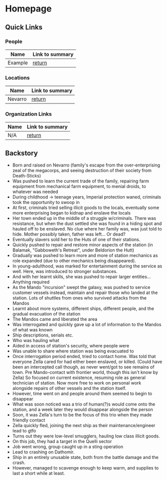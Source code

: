 # Homepage

## Quick Links

### People

| Name | Link to summary |
| ---- | --------------- |
| Example | [return](https://simonasaert.github.io/ZellaBackground/ "Returns here") |

### Locations

| Name | Link to summary |
| ---- | --------------- |
| Nevarro | [return](https://simonasaert.github.io/ZellaBackground/ "Returns here") |

### Organization Links

| Name | Link to summary |
| ---- | --------------- |
| N/A  | [return](https://simonasaert.github.io/ZellaBackground/ "Returns here") |

## Backstory

- Born and raised on Nevarro (family's escape from the over-enterprising zeal of the megacorps, and seeing destruction of their society from Death-Sticks)
- Was pushed to learn the current trade of the family, repairing farm equipment from mechanical farm equipment, to menial droids, to whatever was needed
- During childhood -> teenage years, Imperial protection waned, criminals took the opportunity to swoop in
- At first, criminals tried selling illicit goods to the locals, eventually some more enterprising began to kidnap and enslave the locals
- Her town ended up in the middle of a struggle w/criminals. There was resistance, but when the dust settled she was found in a hiding spot and hauled off to be enslaved. No clue where her family was, was just told to hide. Mother possibly taken, father was left... Or dead?
- Eventually slavers sold her to the Huts of one of their stations.
- Quickly pushed to repair and restore minor aspects of the station (in Balamak, "Gabboweth's Retreat", under Beldorion the Hutt)
- Gradually was pushed to learn more and more of station mechanics as role expanded (due to other mechanics being disappeared).
- In young-adulthood, was marked for entertainment during the service as well. Here, was introduced to stronger substances.
- And with her learnt skills, she was pushed to repair larger entities... Anything required
- As the Mando "incursion" swept the galaxy, was pushed to service customer vessels instead, maintain and repair those who landed at the station. Lots of shuttles from ones who survived attacks from the Mandos
- Learnt about more systems, different ships, different people, and the gradual evacuation of the station
- The Mandos came and liberated the area
- Was interrogated and quickly gave up a lot of information to the Mandos of what was known
- Ship descriptions, serials etc.
- Who was hauling what
- Aided in access of station's security, where people were
- Was unable to share where station was being evacuated to
- Once interrogation period ended, tried to contact home. Was told that everyone Zella cared for had either been enslaved, or killed. (Could have been an intercepted call though, as never went/got to see remains of town. Pre Mando-contact with frontier world, though this isn't know by Zella)
So focused on current existence, resuming role as general technician of station. Now more free to work on personal work alongside repairs of other vessels and the station itself.
- However, time went on and people around them seemed to begin to disappear
- What was soon noticed was a trio of human(?)s would come onto the station, and a week later they would disappear alongside the person
- Soon, it was Zella's turn to be the focus of this trio when they made friendly contact
- Zella quickly fled, joining the next ship as their maintenance/engineer lead to gtfo
- Turns out they were low-level smugglers, hauling low class illicit goods.
- On this job, they had a target in the Quelli sector
- Job went wrong, group caught up in a sting operation
- Lead to crashing on Dathomir.
- Ship in an entirely unusable state, both from the battle damage and the crash.
- However, managed to scavenge enough to keep warm, and supplies to last a short while at least.
